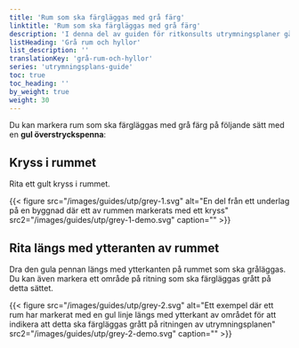 ```yaml
---
title: 'Rum som ska färgläggas med grå färg'
linktitle: 'Rum som ska färgläggas med grå färg'
description: 'I denna del av guiden för ritkonsults utrymningsplaner går vi igenom hur du ska markera rum som ska gråläggas, hyllor och övrig inredning som du vill ha med på utrymningsplanen.'
listHeading: 'Grå rum och hyllor'
list_description: ''
translationKey: 'grå-rum-och-hyllor'
series: 'utrymningsplans-guide'
toc: true
toc_heading: ''
by_weight: true
weight: 30
---
```


Du kan markera rum som ska färgläggas med grå färg på följande sätt med en **gul överstryckspenna**:

## Kryss i rummet

Rita ett gult kryss i rummet.

{{< figure src="/images/guides/utp/grey-1.svg" alt="En del från ett underlag på en byggnad där ett av rummen markerats med ett kryss" src2="/images/guides/utp/grey-1-demo.svg" caption="" >}}

## Rita längs med ytteranten av rummet

Dra den gula pennan längs med ytterkanten på rummet som ska gråläggas.
Du kan även markera ett område på ritning som ska färgläggas grått på detta sättet.

{{< figure src="/images/guides/utp/grey-2.svg" alt="Ett exempel där ett rum har markerat med en gul linje längs med ytterkant av området för att indikera att detta ska färgläggas grått på ritningen av utrymningsplanen" src2="/images/guides/utp/grey-2-demo.svg" caption="" >}}


